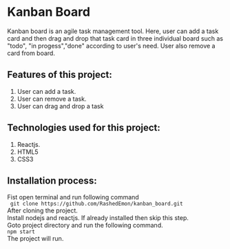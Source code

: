<h1>Kanban Board</h1>
  Kanban board is an agile task management tool. Here, user can add a task card and then drag and drop that task card in three individual board such as "todo", "in progess","done" according to user's need. User also remove a card from board.
  
<h2>Features of this project:</h2>
<ol>
  <li>User can add a task.</li>
  <li>User can remove a task.</li>
  <li>User can drag and drop a task</li>
</ol>

<h2>Technologies used for this project:</h2>
<ol>
  <li>Reactjs.</li>
  <li>HTML5</li>
  <li>CSS3</li>
</ol>


<h2>Installation process:</h2>
<p>
  Fist open terminal and run following command</br>
  <code> git clone https://github.com/RashedEmon/kanban_board.git </code></br>
  After cloning the project.</br>
  Install nodejs and reactjs. If already installed then skip this step.</br>
  Goto project directory and run the following command.</br>
  <code>npm start</code></br>
  The project will run.</br>
</p>
